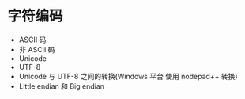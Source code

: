 # 字符编码

+ ASCII 码
+ 非 ASCII 码
+ Unicode
+ UTF-8
+ Unicode 与 UTF-8 之间的转换(Windows 平台 使用 nodepad++ 转换)
+ Little endian 和 Big endian
